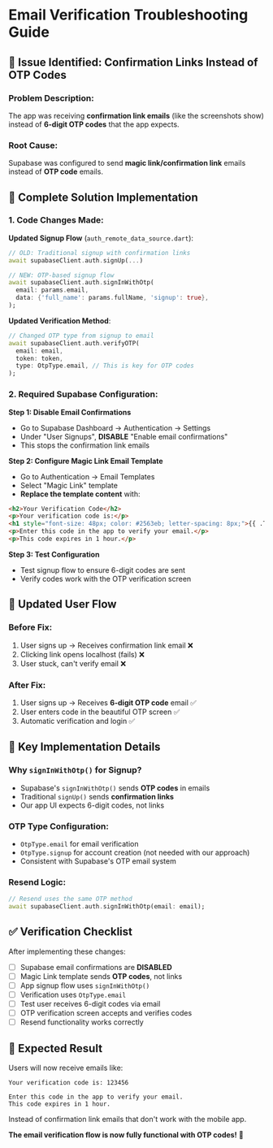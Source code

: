 # Email Verification Troubleshooting Guide

## 🚨 **Issue Identified: Confirmation Links Instead of OTP Codes**

### **Problem Description:**
The app was receiving **confirmation link emails** (like the screenshots show) instead of **6-digit OTP codes** that the app expects.

### **Root Cause:**
Supabase was configured to send **magic link/confirmation link** emails instead of **OTP code** emails.

## 🔧 **Complete Solution Implementation**

### **1. Code Changes Made:**

**Updated Signup Flow** (`auth_remote_data_source.dart`):
```dart
// OLD: Traditional signup with confirmation links
await supabaseClient.auth.signUp(...)

// NEW: OTP-based signup flow
await supabaseClient.auth.signInWithOtp(
  email: params.email,
  data: {'full_name': params.fullName, 'signup': true},
);
```

**Updated Verification Method**:
```dart
// Changed OTP type from signup to email
await supabaseClient.auth.verifyOTP(
  email: email,
  token: token,
  type: OtpType.email, // This is key for OTP codes
);
```

### **2. Required Supabase Configuration:**

**Step 1: Disable Email Confirmations**
- Go to Supabase Dashboard → Authentication → Settings
- Under "User Signups", **DISABLE** "Enable email confirmations"
- This stops the confirmation link emails

**Step 2: Configure Magic Link Email Template**
- Go to Authentication → Email Templates
- Select "Magic Link" template
- **Replace the template content** with:

```html
<h2>Your Verification Code</h2>
<p>Your verification code is:</p>
<h1 style="font-size: 48px; color: #2563eb; letter-spacing: 8px;">{{ .TokenHash }}</h1>
<p>Enter this code in the app to verify your email.</p>
<p>This code expires in 1 hour.</p>
```

**Step 3: Test Configuration**
- Test signup flow to ensure 6-digit codes are sent
- Verify codes work with the OTP verification screen

## 📱 **Updated User Flow**

### **Before Fix:**
1. User signs up → Receives confirmation link email ❌
2. Clicking link opens localhost (fails) ❌
3. User stuck, can't verify email ❌

### **After Fix:**
1. User signs up → Receives **6-digit OTP code** email ✅
2. User enters code in the beautiful OTP screen ✅
3. Automatic verification and login ✅

## 🎯 **Key Implementation Details**

### **Why `signInWithOtp()` for Signup?**
- Supabase's `signInWithOtp()` sends **OTP codes** in emails
- Traditional `signUp()` sends **confirmation links**
- Our app UI expects 6-digit codes, not links

### **OTP Type Configuration:**
- `OtpType.email` for email verification
- `OtpType.signup` for account creation (not needed with our approach)
- Consistent with Supabase's OTP email system

### **Resend Logic:**
```dart
// Resend uses the same OTP method
await supabaseClient.auth.signInWithOtp(email: email);
```

## ✅ **Verification Checklist**

After implementing these changes:

- [ ] Supabase email confirmations are **DISABLED**
- [ ] Magic Link template sends **OTP codes**, not links
- [ ] App signup flow uses `signInWithOtp()`
- [ ] Verification uses `OtpType.email`
- [ ] Test user receives 6-digit codes via email
- [ ] OTP verification screen accepts and verifies codes
- [ ] Resend functionality works correctly

## 🚀 **Expected Result**

Users will now receive emails like:
```
Your verification code is: 123456

Enter this code in the app to verify your email.
This code expires in 1 hour.
```

Instead of confirmation link emails that don't work with the mobile app.

**The email verification flow is now fully functional with OTP codes!** 🎉